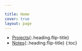 ```yaml
---

title: Home
cover: true
layout: page
---
```


* [Projects]{:.heading.flip-title}
* [Notes]{:.heading.flip-title}
{:toc}

[Projects]: Projects/index.md
[Notes]:Notes/index.md
